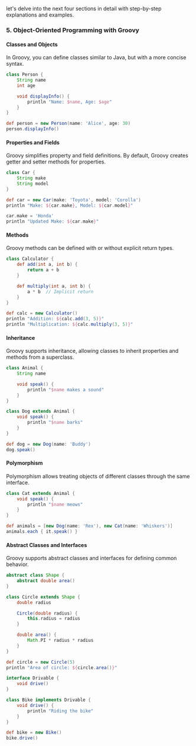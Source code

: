 let's delve into the next four sections in detail with step-by-step explanations and examples.

### 5. Object-Oriented Programming with Groovy

#### Classes and Objects
In Groovy, you can define classes similar to Java, but with a more concise syntax.

```groovy
class Person {
    String name
    int age

    void displayInfo() {
        println "Name: $name, Age: $age"
    }
}

def person = new Person(name: 'Alice', age: 30)
person.displayInfo()
```

#### Properties and Fields
Groovy simplifies property and field definitions. By default, Groovy creates getter and setter methods for properties.

```groovy
class Car {
    String make
    String model
}

def car = new Car(make: 'Toyota', model: 'Corolla')
println "Make: ${car.make}, Model: ${car.model}"

car.make = 'Honda'
println "Updated Make: ${car.make}"
```

#### Methods
Groovy methods can be defined with or without explicit return types.

```groovy
class Calculator {
    def add(int a, int b) {
        return a + b
    }

    def multiply(int a, int b) {
        a * b  // Implicit return
    }
}

def calc = new Calculator()
println "Addition: ${calc.add(3, 5)}"
println "Multiplication: ${calc.multiply(3, 5)}"
```

#### Inheritance
Groovy supports inheritance, allowing classes to inherit properties and methods from a superclass.

```groovy
class Animal {
    String name

    void speak() {
        println "$name makes a sound"
    }
}

class Dog extends Animal {
    void speak() {
        println "$name barks"
    }
}

def dog = new Dog(name: 'Buddy')
dog.speak()
```

#### Polymorphism
Polymorphism allows treating objects of different classes through the same interface.

```groovy
class Cat extends Animal {
    void speak() {
        println "$name meows"
    }
}

def animals = [new Dog(name: 'Rex'), new Cat(name: 'Whiskers')]
animals.each { it.speak() }
```

#### Abstract Classes and Interfaces
Groovy supports abstract classes and interfaces for defining common behavior.

```groovy
abstract class Shape {
    abstract double area()
}

class Circle extends Shape {
    double radius

    Circle(double radius) {
        this.radius = radius
    }

    double area() {
        Math.PI * radius * radius
    }
}

def circle = new Circle(5)
println "Area of circle: ${circle.area()}"
```

```groovy
interface Drivable {
    void drive()
}

class Bike implements Drivable {
    void drive() {
        println "Riding the bike"
    }
}

def bike = new Bike()
bike.drive()
```



